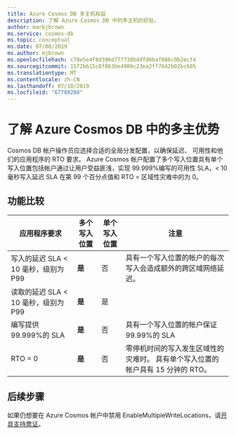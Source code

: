 ```yaml
---
title: Azure Cosmos DB 多主机权益
description: 了解 Azure Cosmos DB 中的多主机的好处。
author: markjbrown
ms.service: cosmos-db
ms.topic: conceptual
ms.date: 07/08/2019
ms.author: mjbrown
ms.openlocfilehash: c78e5e4f8d396d777738bddfd6baf086c0b2ecf4
ms.sourcegitcommit: 1572b615c8f863be4986c23ea2ff7642b02bc605
ms.translationtype: MT
ms.contentlocale: zh-CN
ms.lasthandoff: 07/10/2019
ms.locfileid: "67789288"
---
```

# <a name="understand-multi-master-benefits-in-azure-cosmos-db"></a>了解 Azure Cosmos DB 中的多主优势

Cosmos DB 帐户操作员应选择合适的全局分发配置，以确保延迟、 可用性和他们的应用程序的 RTO 要求。 Azure Cosmos 帐户配置了多个写入位置具有单个写入位置包括帐户通过让用户受益匪浅，实现 99.999%编写的可用性 SLA，< 10 毫秒写入延迟 SLA 在第 99 个百分点值和 RTO = 区域性灾难中的为 0。

## <a name="comparison-of-features"></a>功能比较

|应用程序要求|多个写入位置|单个写入位置|注意|
|---|---|---|---|
|写入的延迟 SLA < 10 毫秒，级别为 P99|**是**|否|具有一个写入位置的帐户的每次写入会造成额外的跨区域网络延迟。|
|读取的延迟 SLA < 10 毫秒，级别为 P99|**是**|是| |
|编写提供 99.999%的 SLA|**是**|否|具有一个写入位置的帐户保证 99.99%的 SLA|
|RTO = 0|**是**|否|零停机时间的写入发生区域性的灾难时。 具有单个写入位置的帐户具有 15 分钟的 RTO。|

## <a name="next-steps"></a>后续步骤

如果仍想要在 Azure Cosmos 帐户中禁用 EnableMultipleWriteLocations，请[开具支持票证](https://azure.microsoft.com/support/create-ticket/)。
